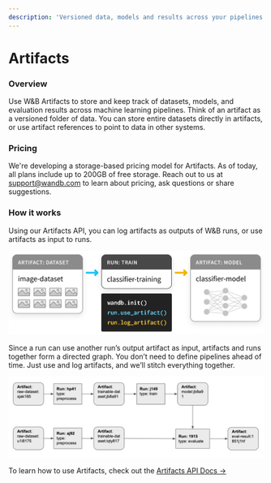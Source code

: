 ```yaml
---
description: 'Versioned data, models and results across your pipelines'
---
```


# Artifacts

### Overview

Use W&B Artifacts to store and keep track of datasets, models, and evaluation results across machine learning pipelines. Think of an artifact as a versioned folder of data. You can store entire datasets directly in artifacts, or use artifact references to point to data in other systems.

### Pricing

We're developing a storage-based pricing model for Artifacts. As of today, all plans include up to 200GB of free storage. Reach out to us at support@wandb.com to learn about pricing, ask questions or share suggestions.

### How it works

 Using our Artifacts API, you can log artifacts as outputs of W&B runs, or use artifacts as input to runs.

![](../.gitbook/assets/simple-artifact-diagram-2.png)

Since a run can use another run’s output artifact as input, artifacts and runs together form a directed graph. You don’t need to define pipelines ahead of time. Just use and log artifacts, and we’ll stitch everything together.

![](../.gitbook/assets/artifact2.png)

To learn how to use Artifacts, check out the [Artifacts API Docs →](https://docs.wandb.com/artifacts/api)

